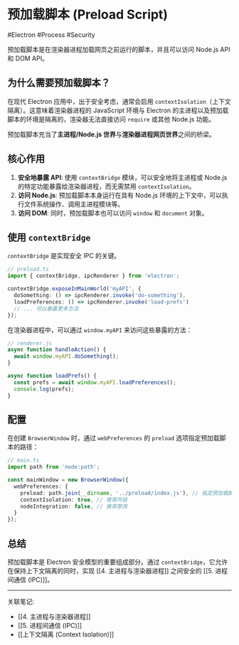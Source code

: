 # 预加载脚本 (Preload Script)

#Electron #Process #Security

预加载脚本是在渲染器进程加载网页之前运行的脚本，并且可以访问 Node.js API 和 DOM API。

## 为什么需要预加载脚本？

在现代 Electron 应用中，出于安全考虑，通常会启用 `contextIsolation`（上下文隔离）。这意味着渲染器进程的 JavaScript 环境与 Electron 的主进程以及预加载脚本的环境是隔离的，渲染器无法直接访问 `require` 或其他 Node.js 功能。

预加载脚本充当了**主进程/Node.js 世界**与**渲染器进程网页世界**之间的桥梁。

## 核心作用

1.  **安全地暴露 API**: 使用 `contextBridge` 模块，可以安全地将主进程或 Node.js 的特定功能暴露给渲染器进程，而无需禁用 `contextIsolation`。
2.  **访问 Node.js**: 预加载脚本本身运行在具有 Node.js 环境的上下文中，可以执行文件系统操作、调用主进程模块等。
3.  **访问 DOM**: 同时，预加载脚本也可以访问 `window` 和 `document` 对象。

## 使用 `contextBridge`

`contextBridge` 是实现安全 IPC 的关键。

```typescript
// preload.ts
import { contextBridge, ipcRenderer } from 'electron';

contextBridge.exposeInMainWorld('myAPI', {
  doSomething: () => ipcRenderer.invoke('do-something'),
  loadPreferences: () => ipcRenderer.invoke('load-prefs')
  // ... 可以暴露更多方法
});
```

在渲染器进程中，可以通过 `window.myAPI` 来访问这些暴露的方法：

```javascript
// renderer.js
async function handleAction() {
  await window.myAPI.doSomething();
}

async function loadPrefs() {
  const prefs = await window.myAPI.loadPreferences();
  console.log(prefs);
}
```

## 配置

在创建 `BrowserWindow` 时，通过 `webPreferences` 的 `preload` 选项指定预加载脚本的路径：

```typescript
// main.ts
import path from 'node:path';

const mainWindow = new BrowserWindow({
  webPreferences: {
    preload: path.join(__dirname, '../preload/index.js'), // 指定预加载脚本
    contextIsolation: true, // 推荐开启
    nodeIntegration: false, // 推荐禁用
  }
});
```

## 总结

预加载脚本是 Electron 安全模型的重要组成部分。通过 `contextBridge`，它允许在保持上下文隔离的同时，实现 [[4. 主进程与渲染器进程]] 之间安全的 [[5. 进程间通信 (IPC)]]。

---

关联笔记:
- [[4. 主进程与渲染器进程]]
- [[5. 进程间通信 (IPC)]]
- [[上下文隔离 (Context Isolation)]]